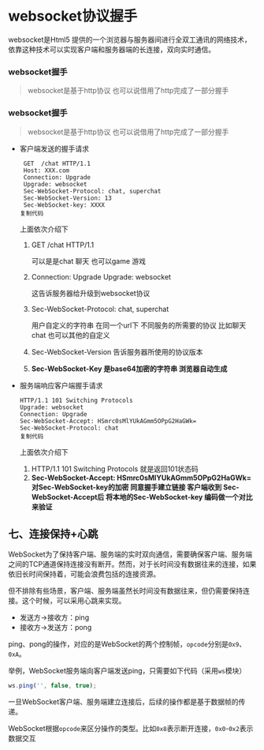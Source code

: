 # websocket协议握手

websocket是Html5 提供的一个浏览器与服务器间进行全双工通讯的网络技术，依靠这种技术可以实现客户端和服务器端的长连接，双向实时通信。

### websocket握手

> websocket是基于http协议 也可以说借用了http完成了一部分握手

### websocket握手

> websocket是基于http协议 也可以说借用了http完成了一部分握手

- 客户端发送的握手请求

  ```
   GET  /chat HTTP/1.1
   Host: XXX.com
   Connection: Upgrade
   Upgrade: websocket
   Sec-WebSocket-Protocol: chat, superchat
   Sec-WebSocket-Version: 13
   Sec-WebSocket-key: XXXX
  复制代码
  ```

  上面依次介绍下

  1. GET  /chat HTTP/1.1

     可以是是chat 聊天 也可以game 游戏

  2. Connection: Upgrade Upgrade: websocket

     这告诉服务器给升级到websocket协议

  3. Sec-WebSocket-Protocol: chat, superchat

     用户自定义的字符串 在同一个url下 不同服务的所需要的协议 比如聊天chat 也可以其他的自定义

  4. Sec-WebSocket-Version 告诉服务器所使用的协议版本

  5. **Sec-WebSocket-Key  是base64加密的字符串  浏览器自动生成**

- 服务端响应客户端握手请求

  ```
  HTTP/1.1 101 Switching Protocols
  Upgrade: websocket
  Connection: Upgrade
  Sec-WebSocket-Accept: HSmrc0sMlYUkAGmm5OPpG2HaGWk=
  Sec-WebSocket-Protocol: chat
  复制代码
  ```

  上面依次介绍下

  1. HTTP/1.1 101 Switching Protocols  就是返回101状态码
  2. **Sec-WebSocket-Accept: HSmrc0sMlYUkAGmm5OPpG2HaGWk= 对Sec-WebSocket-key的加密 同意握手建立链接 客户端收到 Sec-WebSocket-Accept后 将本地的Sec-WebSocket-key 编码做一个对比来验证**

## 七、连接保持+心跳

WebSocket为了保持客户端、服务端的实时双向通信，需要确保客户端、服务端之间的TCP通道保持连接没有断开。然而，对于长时间没有数据往来的连接，如果依旧长时间保持着，可能会浪费包括的连接资源。

但不排除有些场景，客户端、服务端虽然长时间没有数据往来，但仍需要保持连接。这个时候，可以采用心跳来实现。

- 发送方->接收方：ping
- 接收方->发送方：pong

ping、pong的操作，对应的是WebSocket的两个控制帧，`opcode`分别是`0x9`、`0xA`。

举例，WebSocket服务端向客户端发送ping，只需要如下代码（采用`ws`模块）

```javascript
ws.ping('', false, true);
```

一旦WebSocket客户端、服务端建立连接后，后续的操作都是基于数据帧的传递。

WebSocket根据`opcode`来区分操作的类型。比如`0x8`表示断开连接，`0x0`-`0x2`表示数据交互